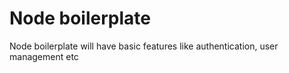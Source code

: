 # Node boilerplate

Node boilerplate will have basic features like authentication, user management etc